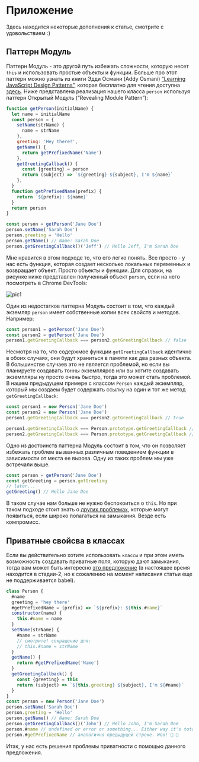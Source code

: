 # Приложение

Здесь находится некоторые дополнения к статье, смотрите с удовольствием :)

## Паттерн Модуль

Паттерн Модуль - это другой путь избежать сложности, которую несет `this` и использовать простые объекты и функции. Больше про этот паттерн можно узнать из книги Эдди Османи (Addy Osmani) [“Learning JavaScript Design Patterns”](https://addyosmani.com/resources/essentialjsdesignpatterns/book/), которая бесплатно для чтения доступна [здесь](https://addyosmani.com/resources/essentialjsdesignpatterns/book/#modulepatternjavascript). Ниже представлена реализация нашего класса `person` используя паттерн Открытый Модуль (“Revealing Module Pattern”):

```js
function getPerson(initialName) {
  let name = initialName
  const person = {
    setName(strName) {
      name = strName
    },
    greeting: 'Hey there!',
    getName() {
      return getPrefixedName('Name')
    },
    getGreetingCallback() {
      const {greeting} = person
      return (subject) => `${greeting} ${subject}, I'm ${name}`
    },
  }
  function getPrefixedName(prefix) {
    return `${prefix}: ${name}`
  }
  return person
}

const person = getPerson('Jane Doe')
person.setName('Sarah Doe')
person.greeting = 'Hello'
person.getName() // Name: Sarah Doe
person.getGreetingCallback()('Jeff') // Hello Jeff, I'm Sarah Doe
```

Мне нравится в этом подходе то, что его легко понять. Все просто - у нас есть функция, которая создает несколько локальных переменных и возвращает объект. Просто объекты и функции. Для справки, на рисунке ниже представлен полученный объект `person`, если на него посмотреть в Chrome DevTools:

![pic1](https://cdn-images-1.medium.com/max/800/1*qnMDnUmvNaMRuU2ic9ctOQ.png)

Один из недостатков паттерна Модуль состоит в том, что каждый экземляр `person` имеет собственные копии всех свойств и методов. Например:

```js
const person1 = getPerson('Jane Doe')
const person2 = getPerson('Jane Doe')
person1.getGreetingCallback === person2.getGreetingCallback // false
```

Несмотря на то, что содержмое функции `getGreetingCallback` идентично в обоих случаях, они будут храниться в памяти как два разных объекта. В большинстве случаев это не является проблемой, но если вы планируете создавать тонны экземпляров или вы хотите создавать экземпляры ну просто очень быстро, тогда это может стать проблемой. В нашем предыдущем примере с классом `Person` каждый экземпляр, который мы создаем будет содержать ссылку на один и тот же метод `getGreetingCallback`:

```js
const person1 = new Person('Jane Doe')
const person2 = new Person('Jane Doe')
person1.getGreetingCallback === person2.getGreetingCallback // true

person1.getGreetingCallback === Person.prototype.getGreetingCallback // true
person2.getGreetingCallback === Person.prototype.getGreetingCallback // true
```

Одно из достоинств паттерна Модуль состоит в том, что он позволяет избежать проблем вызванных различным поведением функции в зависимости от места ее вызова. Одну из таких проблем мы уже встречали выше.

```js
const person = getPerson('Jane Doe')
const getGreeting = person.getGreeting
// later...
getGreeting() // Hello Jane Doe
```

В таком случае нам больше не нужно беспокоиться о `this`. Но при таком подходе стоит знать о [других проблемах](https://twitter.com/BrendanEich/status/871876967796056067), которые могут появиться, если широко полагаться на замыкания. Везде есть компромисс.

## Приватные свойсва в классах

Если вы действительно хотите использовать `классы` и при этом иметь возможность создавать приватные поля, которую дают замыкания, тогда вам может быть интересно [это предложение](https://github.com/tc39/proposal-class-fields) (в настоящее время находится в стадии-2, но к сожалению на момент написания статьи еще не поддерживается babel).

```js
class Person {
  #name
  greeting = 'hey there'
  #getPrefixedName = (prefix) => `${prefix}: ${this.#name}`
  constructor(name) {
    this.#name = name
  }
  setName(strName) {
    #name = strName
    // смотрите! сокращение для:
    // this.#name = strName
  }
  getName() {
    return #getPrefixedName('Name')
  }
  getGreetingCallback() {
    const {greeting} = this
    return (subject) => `${this.greeting} ${subject}, I'm ${#name}`
  }
}
const person = new Person('Jane Doe')
person.setName('Sarah Doe')
person.greeting = 'Hello'
person.getName() // Name: Sarah Doe
person.getGreetingCallback()('John') // Hello John, I'm Sarah Doe
person.#name // undefined or error or something... Either way it's totally inaccessible!
person.#getPrefixedName // аналогично предыдущей строке. Woo! 🎊 🎉
```

Итак, у нас есть решения проблемы приватности с помощью данного предложения.